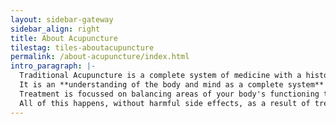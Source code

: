 ```yaml
---
layout: sidebar-gateway
sidebar_align: right
title: About Acupuncture
tilestag: tiles-aboutacupuncture
permalink: /about-acupuncture/index.html
intro_paragraph: |-
  Traditional Acupuncture is a complete system of medicine with a history of continuous practise and refinement reaching back well over 2000 years.
  It is an **understanding of the body and mind as a complete system** and so this allows it to offer effective care for both emotional and physical issues. 
  Treatment is focussed on balancing areas of your body's functioning that are imbalanced and so **it removes the causes of symptoms and also often helps you feel better emotionally**. 
  All of this happens, without harmful side effects, as a result of treatment that stimulates the body's own natural healing mechanisms.
---
```

